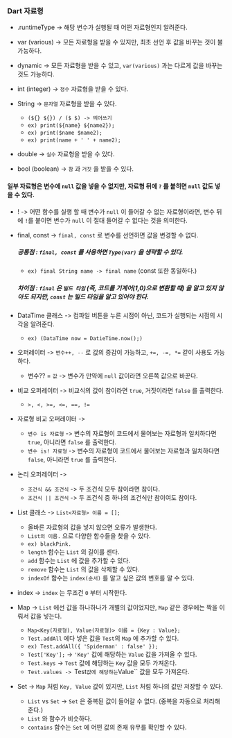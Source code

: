 ### Dart 자료형

* .runtimeType -> 해당 변수가 실행될 때 어떤 자료형인지 알려준다.

* var (various) -> 모든 자료형을 받을 수 있지만, 최초 선언 후 값을 바꾸는 것이 불가능하다.
* dynamic -> 모든 자료형을 받을 수 있고, ``var(various)`` 과는 다르게 값을 바꾸는 것도 가능하다.
* int (integer) -> ``정수`` 자료형을 받을 수 있다.
* String -> ``문자열`` 자료형을 받을 수 있다.
  * ``(${} ${}) / ($ $) -> 띄어쓰기``
  * ``ex) print(${name} ${name2});``
  * ``ex) print($name $name2);``
  * ``ex) print(name + ' ' + name2);``
* double -> ``실수`` 자료형을 받을 수 있다.
* bool (boolean) -> ``참`` 과 ``거짓`` 을 받을 수 있다.

#### 일부 자료형은 변수에 ``null`` 값을 넣을 수 없지만, 자료형 뒤에 ``?`` 를 붙히면 ``null`` 값도 넣을 수 있다.

* ! -> 어떤 함수를 실행 할 때 변수가 ``null`` 이 들어갈 수 없는 자료형이라면, 변수 뒤에 ``!``를 붙이면 변수가 ``null`` 이 절대 들어갈 수 없다는 것을 의미한다.
* final, const -> ``final, const`` 로 변수를 선언하면 값을 변경할 수 없다.
  ##### 공통점 : ``final, const`` 를 사용하면 ``Type(var)`` 을 생략할 수 있다.
  * ``ex) final String name -> final name`` (const 또한 동일하다.)
  
  ##### 차이점 : ``final`` 은 ``빌드 타임`` (즉, 코드를 기계어(1,0)으로 변환할 때) 을 알고 있지 않아도 되지만, ``const`` 는 빌드 타임을 알고 있어야 한다.
* DataTime 클래스 -> 컴파일 버튼을 누른 시점이 아닌, 코드가 실행되는 시점의 시각을 알려준다.
  * ``ex) (DataTime now = DatieTime.now();)``
* 오퍼레이터 -> ``변수++, --`` 로 값의 증감이 가능하고, ``+=, -=, *=`` 같이 사용도 가능하다.
  * 변수?? = ``값`` -> 변수가 만약에 ``null`` 값이라면 오른쪽 값으로 바꾼다.
* 비교 오퍼레이터 -> 비교식의 값이 참이라면 ``true``, 거짓이라면 ``false`` 를 출력한다.
  * ``>, <, >=, <=, ==, !=``
* 자료형 비교 오퍼레이터 -> 
  * ``변수 is 자료형`` -> 변수의 자료형이 코드에서 물어보는 자료형과 일치하다면 ``true``, 아니라면 ``false`` 를 출력한다.
  * ``변수 is! 자료형`` -> 변수의 자료형이 코드에서 물어보는 자료형과 일치하다면 ``false``, 아니라면 ``true`` 를 출력한다.
* 논리 오퍼레이터 ->
  * ``조건식 && 조건식`` -> 두 조건식 모두 참이라면 참이다.
  * ``조건식 || 조건식`` -> 두 조건식 중 하나의 조건식만 참이여도 참이다. 
* List 클래스 -> ``List<자료형> 이름 = [];``
  * 올바른 자료형의 값을 넣지 않으면 오류가 발생한다.
  * ``List의 이름.`` 으로 다양한 함수들을 찾을 수 있다.
  * ``ex) blackPink.``
  * ``length`` 함수는 ``List`` 의 길이를 센다.
  * ``add`` 함수는 ``List`` 에 값을 추가할 수 있다.
  * ``remove`` 함수는 ``List`` 의 값을 삭제할 수 있다.
  * ``indexOf`` 함수는 ``index(순서)`` 를 알고 싶은 값의 번호를 알 수 있다.
* index -> ``index`` 는 무조건 ``0`` 부터 시작한다.
* Map -> ``List`` 에선 값을 하나하나가 개별의 값이었지만, ``Map`` 같은 경우에는 짝을 이뤄서 값을 넣는다.
  * ``Map<Key(자료형), Value(자료형)> 이름 = {Key : Value};``
  * ``Test.addAll`` 에다 넣은 값을 ``Test``의 ``Map`` 에 추가할 수 있다.
  * ``ex) Test.addAll({ 'Spiderman' : false' });``
  * ``Test['Key'];`` -> ``'Key'`` 값에 해당하는 ``Value`` 값을 가져올 수 있다.
  * ``Test.keys`` -> ``Test`` 값에 해당하는 ``Key`` 값을 모두 가져온다.
  * ``Test.values -> ``Test`` 값에 해당하는 ``Value`` 값을 모두 가져온다.
* Set -> ``Map`` 처럼 ``Key, Value`` 값이 있지만, ``List`` 처럼 하나의 값만 저장할 수 있다.
  * ``List`` vs ``Set`` -> ``Set`` 은 중복된 값이 들어갈 수 없다. (중복을 자동으로 처리해준다.)
  * ``List`` 와 함수가 비슷하다.
  * ``contains`` 함수는 ``Set`` 에 어떤 값의 존재 유무를 확인할 수 있다.
